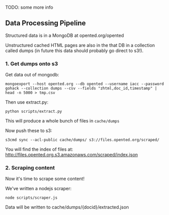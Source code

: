 TODO: some more info

## Data Processing Pipeline

Structured data is in a MongoDB at opented.org/opented

Unstructured cached HTML pages are also in the that DB in a collection called dumps (in future this data should probably go direct to s3!).

### 1. Get dumps onto s3

Get data out of mongodb:

    mongoexport --host opented.org --db opented --username iacc --password gohack --collection dumps --csv --fields "zhtml,doc_id,timestamp" | head -n 5000 > tmp.csv

Then use extract.py:

    python scripts/extract.py

This will produce a whole bunch of files in `cache/dumps`

Now push these to s3:

    s3cmd sync --acl-public cache/dumps/ s3://files.opented.org/scraped/

You will find the index of files at: <http://files.opented.org.s3.amazonaws.com/scraped/index.json>

### 2. Scraping content

Now it's time to scrape some content!

We've written a nodejs scraper:

    node scripts/scraper.js

Data will be written to cache/dumps/{docid}/extracted.json

